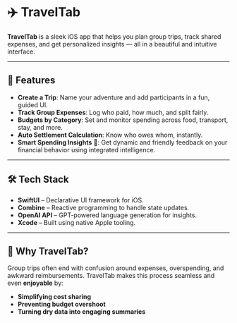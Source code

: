 # ✈️ TravelTab

**TravelTab** is a sleek iOS app that helps you plan group trips, track shared expenses, and get personalized insights — all in a beautiful and intuitive interface.

---

## 🚀 Features

- **Create a Trip**: Name your adventure and add participants in a fun, guided UI.
- **Track Group Expenses**: Log who paid, how much, and split fairly.
- **Budgets by Category**: Set and monitor spending across food, transport, stay, and more.
- **Auto Settlement Calculation**: Know who owes whom, instantly.
- **Smart Spending Insights** 🧠: Get dynamic and friendly feedback on your financial behavior using integrated intelligence.

---

## 🛠 Tech Stack

- **SwiftUI** – Declarative UI framework for iOS.
- **Combine** – Reactive programming to handle state updates.
- **OpenAI API** – GPT-powered language generation for insights.
- **Xcode** – Built using native Apple tooling.

---

## 🌱 Why TravelTab?

Group trips often end with confusion around expenses, overspending, and awkward reimbursements. TravelTab makes this process seamless and even **enjoyable** by:
- **Simplifying cost sharing**
- **Preventing budget overshoot**
- **Turning dry data into engaging summaries**
